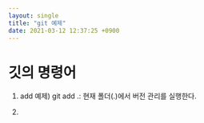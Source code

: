```yaml
---
layout: single
title: "git 예제"
date: 2021-03-12 12:37:25 +0900
---
```


# 깃의 명령어 

1. add
예제) git add .: 현재 폴더(.)에서 버전 관리를 실행한다.
       
2. 